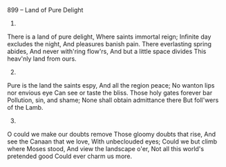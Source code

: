 899 – Land of Pure Delight


1.
There is a land of pure delight,
Where saints immortal reign;
Infinite day excludes the night,
And pleasures banish pain.
There everlasting spring abides,
And never with'ring flow'rs,
And but a little space divides
This heav'nly land from ours.

2.
Pure is the land the saints espy,
And all the region peace;
No wanton lips nor envious eye
Can see or taste the bliss.
Those holy gates forever bar
Pollution, sin, and shame;
None shall obtain admittance there
But foll'wers of the Lamb.

3.
O could we make our doubts remove
Those gloomy doubts that rise,
And see the Canaan that we love,
With unbeclouded eyes;
Could we but climb where Moses stood,
And view the landscape o'er,
Not all this world's pretended good
Could ever charm us more.

